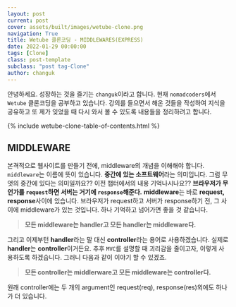 ```yaml
---
layout: post
current: post
cover: assets/built/images/wetube-clone.png
navigation: True
title: Wetube 클론코딩 - MIDDLEWARES(EXPRESS)
date: 2022-01-29 00:00:00
tags: [Clone]
class: post-template
subclass: "post tag-Clone"
author: changuk
---
```


안녕하세요. 성장하는 것을 즐기는 `changuk`이라고 합니다. 현재 `nomadcoders`에서 `Wetube` 클론코딩을 공부하고 있습니다. 강의를 들으면서 해온 것들을 작성하여 지식을 공유하고 또 제가 잊었을 때 다시 와서 볼 수 있도록 내용들을 정리하려고 합니다.

{% include wetube-clone-table-of-contents.html %}

## MIDDLEWARE

본격적으로 웹사이트를 만들기 전에, middleware의 개념을 이해해야 합니다. `middleware`는 이름에 뜻이 있습니다. **중간에 있는 소프트웨어**라는 의미입니다. 그럼 무엇의 중간에 있다는 의미일까요?? 이전 챕터에서의 내용 기억나시나요?? **브라우저가 무언가를 `request`하면 서버는 거기에 `response`해준다.** **middleware**는 바로 **request, response**사이에 있습니다. 브라우저가 request하고 서버가 response하기 전, 그 사이에 middleware가 있는 것입니다. 하나 기억하고 넘어가면 좋을 것 같습니다.

> **모든 middleware는 handler고 모든 handler는 middleware다.**

그리고 이제부턴 **handler**라는 말 대신 **controller**라는 용어로 사용하겠습니다. 실제로 **handler**는 **controller**이거든요. 추후 `MVC`를 설명할 때 괴리감을 줄이고자, 이렇게 사용하도록 하겠습니다. 그러니 다음과 같이 이야기 할 수 있겠죠.

> **모든 controller는 middlerware고 모든 middleware는 controller다.**

원래 controller에는 두 개의 argument인 request(req), response(res)외에도 하나가 더 있습니다.
